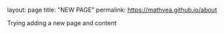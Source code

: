 layout: page
title: "NEW PAGE"
permalink: https://mathvea.github.io/about

Trying adding a new page and content
